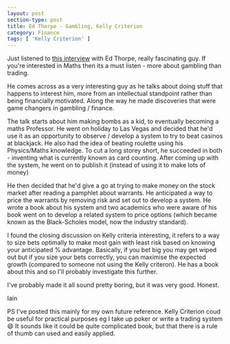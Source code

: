 ```yaml
---
layout: post
section-type: post
title: Ed Thorpe - Gambling, Kelly Criterion
category: Finance
tags: [ 'Kelly Criterion' ]
---
```


Just listened to [this interview](https://chatwithtraders.com/ep-109-edward-thorp/#disqus_thread) with Ed Thorpe, really fascinating guy.  If you're interested in Maths then its a must listen  - more about gambling than trading.  

He comes across as a very interesting guy as he talks about doing stuff that happens to interest him, more from an intellectual standpoint rather than being financially motivated. Along the way he made discoveries that were game changers in gambling / finance.

The talk starts about him making bombs as a kid, to eventually becoming a maths Professor.  He went on holiday to Las Vegas and decided that he'd use it as an opportunity to observe / develop a system to try to beat casinos at blackjack.  He also had the idea of beating roulette using his Physics/Maths knowledge.  To cut a long storey short, he succeeded in both - inventing what is currently known as card counting.  After coming up with the system, he went on to publish it (instead of using it to make lots of money)

He then decided that he'd give a go at trying to make money on the stock market after reading a pamphlet about warrants.  He anticipated a way to price the warrants by removing risk and set out to develop a system.  He wrote a book about his system and two academics who were aware of his book went on to develop a related system to price options (which became known as the Black-Scholes model, now the industry standard).

I found the closing discussion on Kelly criteria interesting, it refers to a way to size bets optimally to make most gain with least risk based on knowing your anticipated % advantage.  Basically, if you bet big you may get wiped out but if you size your bets correctly, you can maximise the expected growth (compared to someone not using the Kelly criteron).  He has a book about this and so I'll probably investigate this further.

I've probably made it all sound pretty boring, but it was very good.  Honest.

Iain

PS I've posted this mainly for my own future reference.  Kelly Criterion coud be useful for practical purposes eg I take up poker or write a trading system :smile:  It sounds like it could be quite complicated book, but that there is a rule of thumb can used and easily applied.






